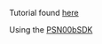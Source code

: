 Tutorial found [here](http://lameguy64.net/tutorials/pstutorials/chapter1/1-display.html)

Using the [PSN00bSDK](https://github.com/Lameguy64/PSn00bSDK)
